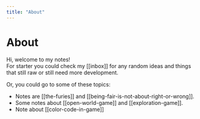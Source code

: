 ```yaml
---
title: "About"
---
```


# About

Hi, welcome to my notes!  
For starter you could check my [[inbox]] for any random ideas and things that still raw or still need more development.

Or, you could go to some of these topics:
- Notes are [[the-furies]] and [[being-fair-is-not-about-right-or-wrong]].
- Some notes about [[open-world-game]] and [[exploration-game]].
- Note about [[color-code-in-game]]
